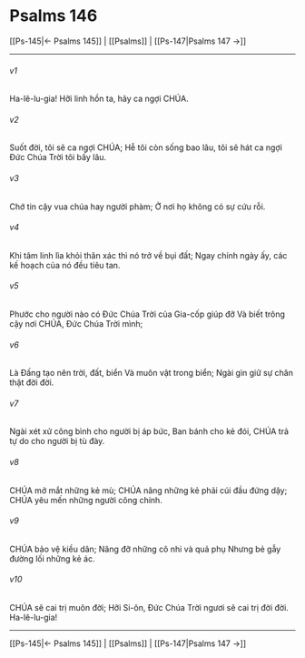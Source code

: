 # Psalms 146

[[Ps-145|← Psalms 145]] | [[Psalms]] | [[Ps-147|Psalms 147 →]]
***



###### v1 
Ha-lê-lu-gia! Hỡi linh hồn ta, hãy ca ngợi CHÚA. 

###### v2 
Suốt đời, tôi sẽ ca ngợi CHÚA; Hễ tôi còn sống bao lâu, tôi sẽ hát ca ngợi Đức Chúa Trời tôi bấy lâu. 

###### v3 
Chớ tin cậy vua chúa hay người phàm; Ở nơi họ không có sự cứu rỗi. 

###### v4 
Khi tâm linh lìa khỏi thân xác thì nó trở về bụi đất; Ngay chính ngày ấy, các kế hoạch của nó đều tiêu tan. 

###### v5 
Phước cho người nào có Đức Chúa Trời của Gia-cốp giúp đỡ Và biết trông cậy nơi CHÚA, Đức Chúa Trời mình; 

###### v6 
Là Đấng tạo nên trời, đất, biển Và muôn vật trong biển; Ngài gìn giữ sự chân thật đời đời. 

###### v7 
Ngài xét xử công bình cho người bị áp bức, Ban bánh cho kẻ đói, CHÚA trả tự do cho người bị tù đày. 

###### v8 
CHÚA mở mắt những kẻ mù; CHÚA nâng những kẻ phải cúi đầu đứng dậy; CHÚA yêu mến những người công chính. 

###### v9 
CHÚA bảo vệ kiều dân; Nâng đỡ những cô nhi và quả phụ Nhưng bẻ gẫy đường lối những kẻ ác. 

###### v10 
CHÚA sẽ cai trị muôn đời; Hỡi Si-ôn, Đức Chúa Trời ngươi sẽ cai trị đời đời. Ha-lê-lu-gia!

***
[[Ps-145|← Psalms 145]] | [[Psalms]] | [[Ps-147|Psalms 147 →]]
